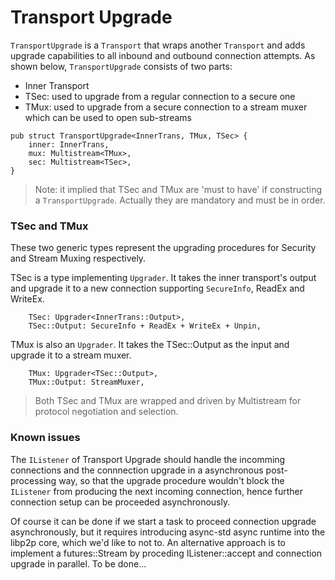 
# Transport Upgrade

`TransportUpgrade` is a `Transport` that wraps another `Transport` and adds upgrade capabilities to all inbound and outbound connection attempts. As shown below, `TransportUpgrade` consists of two parts:

- Inner Transport
- TSec: used to upgrade from a regular connection to a secure one
- TMux: used to upgrade from a secure connection to a stream muxer which can be used to open sub-streams

```no_run
pub struct TransportUpgrade<InnerTrans, TMux, TSec> {
    inner: InnerTrans,
    mux: Multistream<TMux>,
    sec: Multistream<TSec>,
}
```

> Note: it implied that TSec and TMux are 'must to have' if constructing a `TransportUpgrade`. Actually they are mandatory and must be in order.

### TSec and TMux 

These two generic types represent the upgrading procedures for Security and Stream Muxing respectively.

TSec is a type implementing `Upgrader`. It takes the inner transport's output and upgrade it to a new connection supporting `SecureInfo`, ReadEx and WriteEx.

```no_run
    TSec: Upgrader<InnerTrans::Output>,
    TSec::Output: SecureInfo + ReadEx + WriteEx + Unpin,
```

TMux is also an `Upgrader`. It takes the TSec::Output as the input and upgrade it to a stream muxer.

```no_run	
    TMux: Upgrader<TSec::Output>,
    TMux::Output: StreamMuxer,
```

> Both TSec and TMux are wrapped and driven by Multistream for protocol negotiation and selection. 




### Known issues

The `IListener` of Transport Upgrade should handle the incomming connections and the connnection upgrade in a asynchronous post-processing way, so that the upgrade procedure wouldn't block the `IListener` from producing the next incoming connection, hence further connection setup can be proceeded asynchronously. 

Of course it can be done if we start a task to proceed connection upgrade asynchronously, but it requires introducing async-std async runtime into the libp2p core, which we'd like to not to. An alternative approach is to implement a futures::Stream by proceding IListener::accept and connection upgrade in parallel. To be done...
